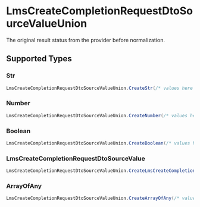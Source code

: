 # LmsCreateCompletionRequestDtoSourceValueUnion

The original result status from the provider before normalization.


## Supported Types

### Str

```csharp
LmsCreateCompletionRequestDtoSourceValueUnion.CreateStr(/* values here */);
```

### Number

```csharp
LmsCreateCompletionRequestDtoSourceValueUnion.CreateNumber(/* values here */);
```

### Boolean

```csharp
LmsCreateCompletionRequestDtoSourceValueUnion.CreateBoolean(/* values here */);
```

### LmsCreateCompletionRequestDtoSourceValue

```csharp
LmsCreateCompletionRequestDtoSourceValueUnion.CreateLmsCreateCompletionRequestDtoSourceValue(/* values here */);
```

### ArrayOfAny

```csharp
LmsCreateCompletionRequestDtoSourceValueUnion.CreateArrayOfAny(/* values here */);
```

